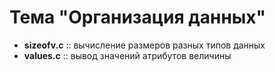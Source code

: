 # Тема "Организация данных"

- **sizeofv.c** :: вычисление размеров разных типов данных
- **values.c**  :: вывод значений атрибутов величины 
